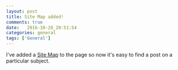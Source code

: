 ```yaml
---
layout: post
title: Site Map added!
comments: true
date:   2016-10-26_20:51:54 
categories: general
tags: ['General']
---
```


I've added a [Site Map](/tags/) to the page so now it's easy to find a post on a particular subject.
